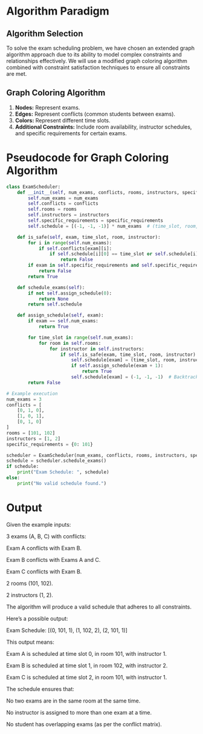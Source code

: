 # Algorithm Paradigm

## Algorithm Selection
To solve the exam scheduling problem, we have chosen an extended graph algorithm approach due to its ability to model complex constraints and relationships effectively. We will use a modified graph coloring algorithm combined with constraint satisfaction techniques to ensure all constraints are met.

## Graph Coloring Algorithm
1. **Nodes:** Represent exams.
2. **Edges:** Represent conflicts (common students between exams).
3. **Colors:** Represent different time slots.
4. **Additional Constraints:** Include room availability, instructor schedules, and specific requirements for certain exams.



# Pseudocode for Graph Coloring Algorithm

```python
class ExamScheduler:
    def __init__(self, num_exams, conflicts, rooms, instructors, specific_requirements):
        self.num_exams = num_exams
        self.conflicts = conflicts
        self.rooms = rooms
        self.instructors = instructors
        self.specific_requirements = specific_requirements
        self.schedule = [(-1, -1, -1)] * num_exams  # (time_slot, room, instructor)

    def is_safe(self, exam, time_slot, room, instructor):
        for i in range(self.num_exams):
            if self.conflicts[exam][i]:
                if self.schedule[i][0] == time_slot or self.schedule[i][1] == room or self.schedule[i][2] == instructor:
                    return False
        if exam in self.specific_requirements and self.specific_requirements[exam] != room:
            return False
        return True

    def schedule_exams(self):
        if not self.assign_schedule(0):
            return None
        return self.schedule

    def assign_schedule(self, exam):
        if exam == self.num_exams:
            return True

        for time_slot in range(self.num_exams):
            for room in self.rooms:
                for instructor in self.instructors:
                    if self.is_safe(exam, time_slot, room, instructor):
                        self.schedule[exam] = (time_slot, room, instructor)
                        if self.assign_schedule(exam + 1):
                            return True
                        self.schedule[exam] = (-1, -1, -1)  # Backtrack
        return False

# Example execution
num_exams = 3
conflicts = [
    [0, 1, 0],
    [1, 0, 1],
    [0, 1, 0]
]
rooms = [101, 102]
instructors = [1, 2]
specific_requirements = {0: 101}

scheduler = ExamScheduler(num_exams, conflicts, rooms, instructors, specific_requirements)
schedule = scheduler.schedule_exams()
if schedule:
    print("Exam Schedule: ", schedule)
else:
    print("No valid schedule found.")
```

# Output
Given the example inputs:

3 exams (A, B, C) with conflicts:

Exam A conflicts with Exam B.

Exam B conflicts with Exams A and C.

Exam C conflicts with Exam B.

2 rooms (101, 102).

2 instructors (1, 2).

The algorithm will produce a valid schedule that adheres to all constraints.

Here’s a possible output:

Exam Schedule:  [(0, 101, 1), (1, 102, 2), (2, 101, 1)]


This output means:

Exam A is scheduled at time slot 0, in room 101, with instructor 1.

Exam B is scheduled at time slot 1, in room 102, with instructor 2.

Exam C is scheduled at time slot 2, in room 101, with instructor 1.

The schedule ensures that:

No two exams are in the same room at the same time.

No instructor is assigned to more than one exam at a time.

No student has overlapping exams (as per the conflict matrix).
